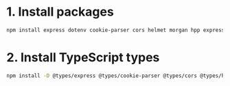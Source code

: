 # 1. Install packages

```bash
npm install express dotenv cookie-parser cors helmet morgan hpp express-rate-limit bcrypt jsonwebtoken
```

# 2. Install TypeScript types

```bash
npm install -D @types/express @types/cookie-parser @types/cors @types/helmet @types/morgan @types/hpp @types/express-rate-limit @types/bcrypt @types/jsonwebtoken
```
